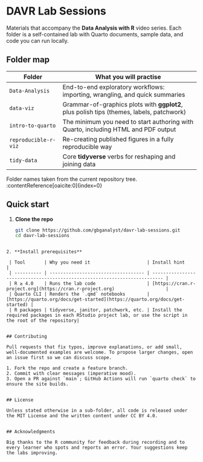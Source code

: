 # DAVR Lab Sessions

Materials that accompany the **Data Analysis with R** video series.  Each folder is a self-contained lab with Quarto documents, sample data, and code you can run locally.

## Folder map

| Folder | What you will practise |
| ------ | ---------------------- |
| `Data-Analysis` | End-to-end exploratory workflows: importing, wrangling, and quick summaries |
| `data-viz` | Grammar-of-graphics plots with **ggplot2**, plus polish tips (themes, labels, patchwork) |
| `intro-to-quarto` | The minimum you need to start authoring with Quarto, including HTML and PDF output |
| `reproducible-r-viz` | Re-creating published figures in a fully reproducible way |
| `tidy-data` | Core **tidyverse** verbs for reshaping and joining data |

Folder names taken from the current repository tree. :contentReference[oaicite:0]{index=0}


## Quick start

1. **Clone the repo**

   ```bash
   git clone https://github.com/gbganalyst/davr-lab-sessions.git
   cd davr-lab-sessions
  ```

2. **Install prerequisites**

   | Tool       | Why you need it                     | Install hint                                                               |
   | ---------- | ----------------------------------- | -------------------------------------------------------------------------- |
   | R ≥ 4.0    | Runs the lab code                   | [https://cran.r-project.org](https://cran.r-project.org)                   |
   | Quarto CLI | Renders the `.qmd` notebooks        | [https://quarto.org/docs/get-started](https://quarto.org/docs/get-started) |
   | R packages | tidyverse, janitor, patchwork, etc. | Install the required packages in each RStudio project lab, or use the script in the root of the repository|


## Contributing

Pull requests that fix typos, improve explanations, or add small, well-documented examples are welcome. To propose larger changes, open an issue first so we can discuss scope.

1. Fork the repo and create a feature branch.
2. Commit with clear messages (imperative mood).
3. Open a PR against `main`; GitHub Actions will run `quarto check` to ensure the site builds.


## License

Unless stated otherwise in a sub-folder, all code is released under the MIT License and the written content under CC BY 4.0.


## Acknowledgments

Big thanks to the R community for feedback during recording and to every learner who spots and reports an error. Your suggestions keep the labs improving.
